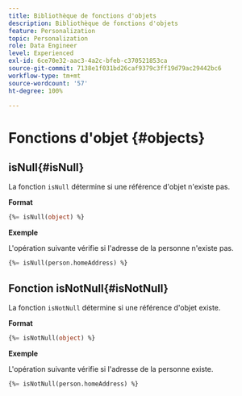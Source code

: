 ```yaml
---
title: Bibliothèque de fonctions d'objets
description: Bibliothèque de fonctions d'objets
feature: Personalization
topic: Personalization
role: Data Engineer
level: Experienced
exl-id: 6ce70e32-aac3-4a2c-bfeb-c370521853ca
source-git-commit: 7138e1f031bd26caf9379c3ff19d79ac29442bc6
workflow-type: tm+mt
source-wordcount: '57'
ht-degree: 100%

---
```


# Fonctions d&#39;objet {#objects}

## isNull{#isNull}

La fonction `isNull` détermine si une référence d&#39;objet n&#39;existe pas.

**Format**

```sql
{%= isNull(object) %}
```

**Exemple**

L&#39;opération suivante vérifie si l&#39;adresse de la personne n&#39;existe pas.

```sql
{%= isNull(person.homeAddress) %}
```

## Fonction isNotNull{#isNotNull}

La fonction `isNotNull` détermine si une référence d&#39;objet existe.

**Format**

```sql
{%= isNotNull(object) %}
```

**Exemple**

L&#39;opération suivante vérifie si l&#39;adresse de la personne existe.

```sql
{%= isNotNull(person.homeAddress) %}
```
